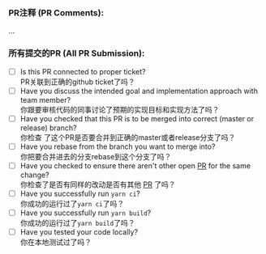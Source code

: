 ### PR注释 (PR Comments):
...

### 所有提交的PR (All PR Submission):
* [ ] Is this PR connected to proper ticket? <br>PR关联到正确的github ticket了吗？
* [ ] Have you discuss the intended goal and implementation approach with team member? <br>你跟要审核代码的同事讨论了预期的实现目标和实现方法了吗？
* [ ] Have you checked that this PR is to be merged into correct (master or release) branch? <br>你检查 了这个PR是否要合并到正确的master或者release分支了吗？
* [ ] Have you rebase from the branch you want to merge into? <br>你把要合并进去的分支rebase到这个分支了吗？
* [ ] Have you checked to ensure there aren't other open [PR](../../../pulls) for the same change? <br> 你检查了是否有同样的改动是否有其他 [PR](../../../pulls) 了吗？
* [ ] Have you successfully run `yarn ci`? <br>你成功的运行过了`yarn ci`了吗？
* [ ] Have you successfully run `yarn build`? <br>你成功的运行过了`yarn build`了吗？
* [ ] Have you tested your code locally?<br>你在本地测试过了吗？